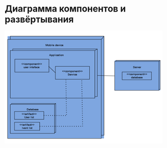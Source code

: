 # Диаграмма компонентов и развёртывания  

![Диаграмма компонентов и развёртывания](images/deploymentDiagram.png) 
